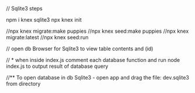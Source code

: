 

// Sqlite3 steps

npm i knex sqlite3
npx knex init

//npx knex migrate:make puppies
//npx knex seed:make puppies
//npx knex migrate:latest
//npx knex seed:run

// open db Browser for Sqlite3 to view table contents and (id)

// * when inside index.js 
comment each database function and run node index.js to output result of database query

//** To open database in db Sqlite3 - open app and drag the file: dev.sqlite3 from directory